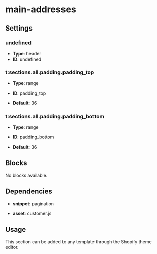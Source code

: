 # main-addresses



## Settings


### undefined
- **Type**: header
- **ID**: undefined



### t:sections.all.padding.padding_top
- **Type**: range
- **ID**: padding_top

- **Default**: 36

### t:sections.all.padding.padding_bottom
- **Type**: range
- **ID**: padding_bottom

- **Default**: 36


## Blocks

No blocks available.

## Dependencies


- **snippet**: pagination

- **asset**: customer.js


## Usage

This section can be added to any template through the Shopify theme editor.


